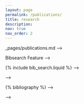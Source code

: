 ```yaml
---
layout: page
permalink: /publications/
title: research
description: 
nav: true
nav_order: 2
---
```


 _pages/publications.md -->

 Bibsearch Feature -->

{% include bib_search.liquid %} -->

 <div class="publications"> -->

{% bibliography %} -->

</div> -->
